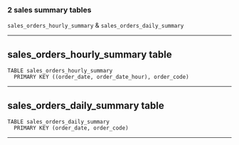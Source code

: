 ### 2 sales summary tables

` sales_orders_hourly_summary ` &  ` sales_orders_daily_summary `

---

## sales_orders_hourly_summary table

```
TABLE sales_orders_hourly_summary
  PRIMARY KEY ((order_date, order_date_hour), order_code)
```

---

## sales_orders_daily_summary table

```
TABLE sales_orders_daily_summary
  PRIMARY KEY (order_date, order_code)
```

---
